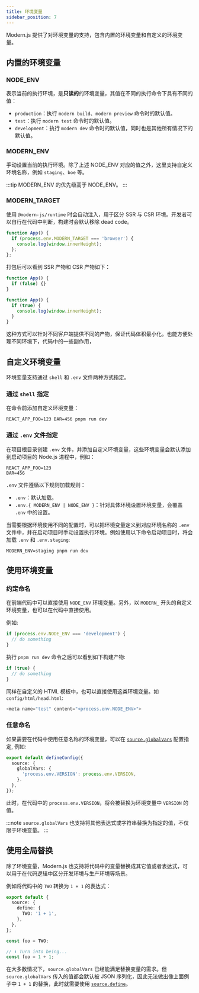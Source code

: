 ```yaml
---
title: 环境变量
sidebar_position: 7
---
```


Modern.js 提供了对环境变量的支持，包含内置的环境变量和自定义的环境变量。

## 内置的环境变量

### NODE_ENV

表示当前的执行环境，是**只读的**的环境变量，其值在不同的执行命令下具有不同的值：

- `production`：执行 `modern build`、`modern preview` 命令时的默认值。
- `test`：执行 `modern test` 命令时的默认值。
- `development`：执行 `modern dev` 命令时的默认值，同时也是其他所有情况下的默认值。

### MODERN_ENV

手动设置当前的执行环境。除了上述 NODE_ENV 对应的值之外，这里支持自定义环境名称，例如 `staging`、`boe` 等。

:::tip
MODERN_ENV 的优先级高于 NODE_ENV。
:::

### MODERN_TARGET

使用 `@modern-js/runtime` 时会自动注入，用于区分 SSR 与 CSR 环境。开发者可以自行在代码中判断，构建时会默认移除 dead code。

```ts title="App.tsx"
function App() {
  if (process.env.MODERN_TARGET === 'browser') {
    console.log(window.innerHeight);
  };
};
```

打包后可以看到 SSR 产物和 CSR 产物如下：

```js title="dist/bundles/main.js"
function App() {
  if (false) {}
}
```

```js title="dist/static/main.js"
function App() {
  if (true) {
    console.log(window.innerHeight);
  }
}
```

这种方式可以针对不同客户端提供不同的产物，保证代码体积最小化。也能方便处理不同环境下，代码中的一些副作用，

## 自定义环境变量

环境变量支持通过 `shell` 和 `.env` 文件两种方式指定。

### 通过 `shell` 指定

在命令前添加自定义环境变量：

```shell
REACT_APP_FOO=123 BAR=456 pnpm run dev
```

### 通过 `.env` 文件指定

在项目根目录创建 `.env` 文件，并添加自定义环境变量，这些环境变量会默认添加到启动项目的 Node.js 进程中，例如：

```env
REACT_APP_FOO=123
BAR=456
```

`.env` 文件遵循以下规则加载规则：

* `.env`：默认加载。
* `.env.{ MODERN_ENV | NODE_ENV }`：针对具体环境设置环境变量，会覆盖 `.env` 中的设置。

当需要根据环境使用不同的配置时，可以把环境变量定义到对应环境名称的 `.env` 文件中，并在启动项目时手动设置执行环境。例如使用以下命令启动项目时，将会加载 `.env` 和 `.env.staging`:

```shell
MODERN_ENV=staging pnpm run dev
```

## 使用环境变量

### 约定命名

在前端代码中可以直接使用 `NODE_ENV` 环境变量。另外，以 `MODERN_` 开头的自定义环境变量，也可以在代码中直接使用。

例如:

```js
if (process.env.NODE_ENV === 'development') {
  // do something
}
```

执行 `pnpm run dev` 命令之后可以看到如下构建产物:

```js
if (true) {
  // do something
}
```

同样在自定义的 HTML 模板中，也可以直接使用这类环境变量。如 `config/html/head.html`:

```js
<meta name="test" content="<process.env.NODE_ENV>">
```

### 任意命名

如果需要在代码中使用任意名称的环境变量，可以在 [`source.globalVars`](/docs/configure/app/source/global-vars) 配置指定, 例如:

```typescript title="modern.config.ts"
export default defineConfig({
  source: {
    globalVars: {
      'process.env.VERSION': process.env.VERSION,
    }.
  },
});
```

此时，在代码中的 `process.env.VERSION`，将会被替换为环境变量中 `VERSION` 的值。

:::note
`source.globalVars` 也支持将其他表达式或字符串替换为指定的值，不仅限于环境变量。
:::

## 使用全局替换

除了环境变量，Modern.js 也支持将代码中的变量替换成其它值或者表达式，可以用于在代码逻辑中区分开发环境与生产环境等场景。

例如将代码中的 `TWO` 转换为 `1 + 1` 的表达式：

```ts
export default {
  source: {
    define: {
      TWO: '1 + 1',
    },
  },
};
```

```ts
const foo = TWO;

// ⬇️ Turn into being...
const foo = 1 + 1;
```

在大多数情况下，`source.globalVars` 已经能满足替换变量的需求。但 `source.globalVars` 传入的值都会默认被 JSON 序列化，因此无法做出像上面例子中 `1 + 1` 的替换，此时就需要使用 [`source.define`](/docs/configure/app/source/define)。
